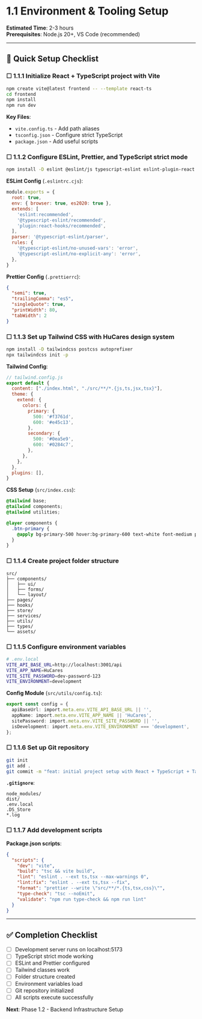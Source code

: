 # 1.1 Environment & Tooling Setup

**Estimated Time**: 2-3 hours  
**Prerequisites**: Node.js 20+, VS Code (recommended)

---

## 🎯 **Quick Setup Checklist**

### ☐ 1.1.1 Initialize React + TypeScript project with Vite

```bash
npm create vite@latest frontend -- --template react-ts
cd frontend
npm install
npm run dev
```

**Key Files**:
- `vite.config.ts` - Add path aliases
- `tsconfig.json` - Configure strict TypeScript
- `package.json` - Add useful scripts

### ☐ 1.1.2 Configure ESLint, Prettier, and TypeScript strict mode

```bash
npm install -D eslint @eslint/js typescript-eslint eslint-plugin-react prettier
```

**ESLint Config** (`.eslintrc.cjs`):
```javascript
module.exports = {
  root: true,
  env: { browser: true, es2020: true },
  extends: [
    'eslint:recommended',
    '@typescript-eslint/recommended',
    'plugin:react-hooks/recommended',
  ],
  parser: '@typescript-eslint/parser',
  rules: {
    '@typescript-eslint/no-unused-vars': 'error',
    '@typescript-eslint/no-explicit-any': 'error',
  },
}
```

**Prettier Config** (`.prettierrc`):
```json
{
  "semi": true,
  "trailingComma": "es5",
  "singleQuote": true,
  "printWidth": 80,
  "tabWidth": 2
}
```

### ☐ 1.1.3 Set up Tailwind CSS with HuCares design system

```bash
npm install -D tailwindcss postcss autoprefixer
npx tailwindcss init -p
```

**Tailwind Config**:
```javascript
// tailwind.config.js
export default {
  content: ["./index.html", "./src/**/*.{js,ts,jsx,tsx}"],
  theme: {
    extend: {
      colors: {
        primary: {
          500: '#f3761d',
          600: '#e45c13',
        },
        secondary: {
          500: '#0ea5e9',
          600: '#0284c7',
        },
      },
    },
  },
  plugins: [],
}
```

**CSS Setup** (`src/index.css`):
```css
@tailwind base;
@tailwind components;
@tailwind utilities;

@layer components {
  .btn-primary {
    @apply bg-primary-500 hover:bg-primary-600 text-white font-medium py-2 px-4 rounded-lg transition-colors;
  }
}
```

### ☐ 1.1.4 Create project folder structure

```
src/
├── components/
│   ├── ui/
│   ├── forms/
│   └── layout/
├── pages/
├── hooks/
├── store/
├── services/
├── utils/
├── types/
└── assets/
```

### ☐ 1.1.5 Configure environment variables

```bash
# .env.local
VITE_API_BASE_URL=http://localhost:3001/api
VITE_APP_NAME=HuCares
VITE_SITE_PASSWORD=dev-password-123
VITE_ENVIRONMENT=development
```

**Config Module** (`src/utils/config.ts`):
```typescript
export const config = {
  apiBaseUrl: import.meta.env.VITE_API_BASE_URL || '',
  appName: import.meta.env.VITE_APP_NAME || 'HuCares',
  sitePassword: import.meta.env.VITE_SITE_PASSWORD || '',
  isDevelopment: import.meta.env.VITE_ENVIRONMENT === 'development',
};
```

### ☐ 1.1.6 Set up Git repository

```bash
git init
git add .
git commit -m "feat: initial project setup with React + TypeScript + Tailwind"
```

**`.gitignore`**:
```gitignore
node_modules/
dist/
.env.local
.DS_Store
*.log
```

### ☐ 1.1.7 Add development scripts

**Package.json scripts**:
```json
{
  "scripts": {
    "dev": "vite",
    "build": "tsc && vite build",
    "lint": "eslint . --ext ts,tsx --max-warnings 0",
    "lint:fix": "eslint . --ext ts,tsx --fix",
    "format": "prettier --write \"src/**/*.{ts,tsx,css}\"",
    "type-check": "tsc --noEmit",
    "validate": "npm run type-check && npm run lint"
  }
}
```

---

## ✅ **Completion Checklist**

- [ ] Development server runs on localhost:5173
- [ ] TypeScript strict mode working
- [ ] ESLint and Prettier configured
- [ ] Tailwind classes work
- [ ] Folder structure created
- [ ] Environment variables load
- [ ] Git repository initialized
- [ ] All scripts execute successfully

**Next**: Phase 1.2 - Backend Infrastructure Setup 